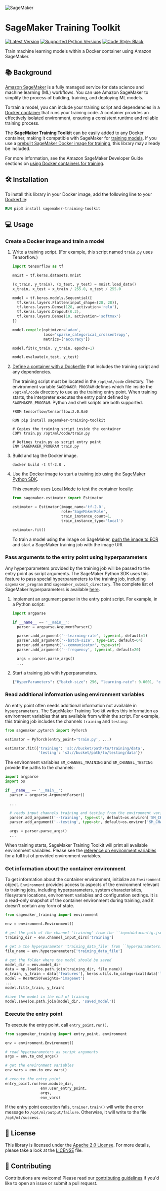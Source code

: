![SageMaker](https://github.com/aws/sagemaker-training-toolkit/raw/master/branding/icon/sagemaker-banner.png)

# SageMaker Training Toolkit

[![Latest Version](https://img.shields.io/pypi/v/sagemaker-training.svg)](https://pypi.python.org/pypi/sagemaker-training) [![Supported Python Versions](https://img.shields.io/pypi/pyversions/sagemaker-training.svg)](https://pypi.python.org/pypi/sagemaker-training) [![Code Style: Black](https://img.shields.io/badge/code_style-black-000000.svg)](https://github.com/python/black)

Train machine learning models within a Docker container using Amazon SageMaker.


## :books: Background

[Amazon SageMaker](https://aws.amazon.com/sagemaker/) is a fully managed service for data science and machine learning (ML) workflows.
You can use Amazon SageMaker to simplify the process of building, training, and deploying ML models.

To train a model, you can include your training script and dependencies in a [Docker container](https://www.docker.com/resources/what-container) that runs your training code.
A container provides an effectively isolated environment, ensuring a consistent runtime and reliable training process. 

The **SageMaker Training Toolkit** can be easily added to any Docker container, making it compatible with SageMaker for [training models](https://aws.amazon.com/sagemaker/train/).
If you use a [prebuilt SageMaker Docker image for training](https://docs.aws.amazon.com/sagemaker/latest/dg/pre-built-containers-frameworks-deep-learning.html), this library may already be included.

For more information, see the Amazon SageMaker Developer Guide sections on [using Docker containers for training](https://docs.aws.amazon.com/sagemaker/latest/dg/your-algorithms.html).

## :hammer_and_wrench: Installation

To install this library in your Docker image, add the following line to your [Dockerfile](https://docs.docker.com/engine/reference/builder/):

``` dockerfile
RUN pip3 install sagemaker-training-toolkit
```

## :computer: Usage

### Create a Docker image and train a model 

1. Write a training script. (For example, this script named `train.py` uses Tensorflow.)

    ``` python
    import tensorflow as tf

    mnist = tf.keras.datasets.mnist

    (x_train, y_train), (x_test, y_test) = mnist.load_data()
    x_train, x_test = x_train / 255.0, x_test / 255.0

    model = tf.keras.models.Sequential([
      tf.keras.layers.Flatten(input_shape=(28, 28)),
      tf.keras.layers.Dense(128, activation='relu'),
      tf.keras.layers.Dropout(0.2),
      tf.keras.layers.Dense(10, activation='softmax')
    ])

    model.compile(optimizer='adam',
                  loss='sparse_categorical_crossentropy',
                  metrics=['accuracy'])

    model.fit(x_train, y_train, epochs=1)

    model.evaluate(x_test, y_test)
    ```

2. [Define a container with a Dockerfile](https://docs.docker.com/get-started/part2/#define-a-container-with-dockerfile) that includes the training script and any dependencies.

    The training script must be located in the `/opt/ml/code` directory.
    The environment variable `SAGEMAKER_PROGRAM` defines which file inside the `/opt/ml/code` directory to use as the training entry point.
    When training starts, the interpreter executes the entry point defined by `SAGEMAKER_PROGRAM`.
    Python and shell scripts are both supported.
    
    ``` docker
    FROM tensorflow/tensorflow:2.0.0a0

    RUN pip install sagemaker-training-toolkit

    # Copies the training script inside the container
    COPY train.py /opt/ml/code/train.py

    # Defines train.py as script entry point
    ENV SAGEMAKER_PROGRAM train.py
    ```

3. Build and tag the Docker image.

    ``` shell
    docker build -t tf-2.0 .
    ```

4. Use the Docker image to start a training job using the [SageMaker Python SDK](https://github.com/aws/sagemaker-python-sdk).

    This example uses [Local Mode](https://sagemaker.readthedocs.io/en/stable/overview.html#local-mode) to test the container locally:

    ``` python
    from sagemaker.estimator import Estimator

    estimator = Estimator(image_name='tf-2.0',
                          role='SageMakerRole',
                          train_instance_count=1,
                          train_instance_type='local')

    estimator.fit()
    ```
    
    To train a model using the image on SageMaker, [push the image to ECR](https://docs.aws.amazon.com/AmazonECR/latest/userguide/docker-push-ecr-image.html) and start a SageMaker training job with the image URI.
    

### Pass arguments to the entry point using hyperparameters

Any hyperparameters provided by the training job will be passed to the entry point as script arguments. The SageMaker Python SDK uses this feature to pass special hyperparameters to the training job, including `sagemaker_program` and `sagemaker_submit_directory`. The complete list of SageMaker hyperparameters is available
[here](https://github.com/aws/sagemaker-training-toolkit/blob/master/src/sagemaker_training/params.py).

1. Implement an argument parser in the entry point script. For example, in a Python script:

    ``` python
    import argparse

    if __name__ == '__main__':
      parser = argparse.ArgumentParser()

      parser.add_argument('--learning-rate', type=int, default=1)
      parser.add_argument('--batch-size', type=int, default=64)
      parser.add_argument('--communicator', type=str)
      parser.add_argument('--frequency', type=int, default=20)

      args = parser.parse_args()
      ...
    ```

2. Start a training job with hyperparameters.

    ``` python
    {"HyperParameters": {"batch-size": 256, "learning-rate": 0.0001, "communicator": "pure_nccl"}}
    ```

### Read additional information using environment variables

An entry point often needs additional information not available in `hyperparameters`.
The SageMaker Training Toolkit writes this information as environment variables that are available from within the script.
For example, this training job includes the channels `training` and `testing`:

``` python
from sagemaker.pytorch import PyTorch

estimator = PyTorch(entry_point='train.py', ...)

estimator.fit({'training': 's3://bucket/path/to/training/data', 
               'testing': 's3://bucket/path/to/testing/data'})
```

The environment variables `SM_CHANNEL_TRAINING` and `SM_CHANNEL_TESTING` provide the paths to the channels:

``` python
import argparse
import os

if __name__ == '__main__':
  parser = argparse.ArgumentParser()

  ...

  # reads input channels training and testing from the environment variables
  parser.add_argument('--training', type=str, default=os.environ['SM_CHANNEL_TRAINING'])
  parser.add_argument('--testing', type=str, default=os.environ['SM_CHANNEL_TESTING'])

  args = parser.parse_args()
  ...
```

When training starts, SageMaker Training Toolkit will print all available environment variables. Please see the [reference on environment variables](https://github.com/aws/sagemaker-training-toolkit/blob/master/ENVIRONMENT_VARIABLES.md) for a full list of provided environment variables.

### Get information about the container environment

To get information about the container environment, initialize an `Environment` object.
`Environment` provides access to aspects of the environment relevant to training jobs, including hyperparameters, system characteristics, filesystem locations, environment variables and configuration settings.
It is a read-only snapshot of the container environment during training, and it doesn't contain any form of state.

``` python
from sagemaker_training import environment

env = environment.Environment()

# get the path of the channel 'training' from the ``inputdataconfig.json`` file
training_dir = env.channel_input_dirs['training']

# get a the hyperparameter 'training_data_file' from ``hyperparameters.json`` file
file_name = env.hyperparameters['training_data_file']

# get the folder where the model should be saved
model_dir = env.model_dir
data = np.load(os.path.join(training_dir, file_name))
x_train, y_train = data['features'], keras.utils.to_categorical(data['labels'])
model = ResNet50(weights='imagenet')
...
model.fit(x_train, y_train)

#save the model in the end of training
model.save(os.path.join(model_dir, 'saved_model'))
```

### Execute the entry point

To execute the entry point, call `entry_point.run()`.

``` python
from sagemaker_training import entry_point, environment

env = environment.Environment()

# read hyperparameters as script arguments
args = env.to_cmd_args()

# get the environment variables
env_vars = env.to_env_vars()

# execute the entry point
entry_point.run(env.module_dir,
                env.user_entry_point,
                args,
                env_vars)

```

If the entry point execution fails, `trainer.train()` will write the error message to `/opt/ml/output/failure`. Otherwise, it will write to the file `/opt/ml/success`.

## :scroll: License

This library is licensed under the [Apache 2.0 License](http://aws.amazon.com/apache2.0/).
For more details, please take a look at the [LICENSE](https://github.com/aws/sagemaker-training-toolkit/blob/master/LICENSE) file.

## :handshake: Contributing

Contributions are welcome!
Please read our [contributing guidelines](https://github.com/aws/sagemaker-training-toolkit/blob/master/CONTRIBUTING.md)
if you'd like to open an issue or submit a pull request.

